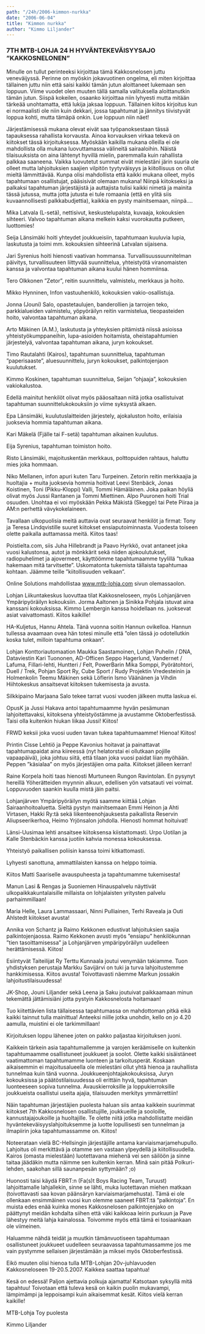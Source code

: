 ```yaml
---
path: "/24h/2006-kimmon-nurkka"
date: "2006-06-04"
title: "Kimmon nurkka"
author: "Kimmo Liljander"
---
```

### 7TH MTB-LOHJA 24 H HYVÄNTEKEVÄISYYSAJO ”KAKKOSNELONEN”

Minulle on tullut perinteeksi kirjoittaa tämä Kakkosnelosen juttu veneväijyssä. Perinne on myöskin jokavuotinen ongelma, eli miten kirjoittaa tällainen juttu niin että saisi kaikki tämän jutun aloittaneet lukemaan sen loppuun. Viime vuodet olen muuten tällä samalla valituksella aloittanutkin tämän jutun. Siispä kokeilen, osaanko kirjoittaa niin lyhyesti mutta mitään tärkeää unohtamatta, että lukija jaksaa loppuun. Tällainen kiitos kirjoitus kun ei normaalisti ole niin kuin dekkari, jossa tapahtumat ja jännitys tiivistyvät loppua kohti, mutta tämäpä onkin. Lue loppuun niin näet!

Järjestämisessä mukana olevat eivät saa työpanoksestaan tässä tapauksessa rahallista korvausta. Ainoa korvauksen virkaa tekevä on kiitokset tässä kirjoituksessa. Myöskään kaikilla mukana olleilla ei ole mahdollista olla mukana luovuttamassa välineitä sairaaloihin. Näistä tilaisuuksista on aina lähtenyt hyvillä mielin, paremmalla kuin rahallista palkkaa saaneena. Vaikka luovutetut summat eivät mielestäni järin suuria ole olleet mutta lahjoituksien saajien vilpitön tyytyväisyys ja kiitollisuus on ollut mieltä lämmittävää. Kunpa olisi mahdollista että kaikki mukana olleet, myös tapahtumaan osallistujat, pääsisivät olemaan mukana! 
Niinpä kiitokseksi ja palkaksi tapahtuman järjestäjistä ja auttajista tulisi kaikki nimetä ja mainita tässä jutussa, mutta jotta jutusta ei tule romaania (että en ylitä siis kuvaannollisesti palkkabudjettia), kaikkia en pysty mainitsemaan, niinpä….

Mika Latvala (L-setä), nettisivut, keskustelupalsta, kuvaaja, kokouksien sihteeri. Valvoo tapahtuman aikana melkein kaksi vuorokautta putkeen, luottomies!

Seija Länsimäki hoiti yhteydet joukkueisiin, tapahtumaan kuuluvia lupia, laskutusta ja toimi mm. kokouksien sihteerinä Latvalan sijaisena.

Jari Syrenius hoiti hienosti vaativan hommansa. Turvallisuussuunnitelman päivitys, turvallisuuteen liittyvää suunnittelua, yhteistyötä viranomaisten kanssa ja valvontaa tapahtuman aikana kuului hänen hommiinsa.

Tero Olkkonen ”Zetor”, reitin suunnittelu, valmistelu, merkkaus ja hoito.

Mikko Hynninen, Infon vastuuhenkilö, kokouksien vakio-osallistuja.

Jonna (Jouni) Salo, opastetaulujen, banderollien ja tarrojen teko, parkkialueiden valmistelu, yöpyöräilyn reitin varmistelua, tieopasteiden hoito, valvontaa tapahtuman aikana.

Arto Mäkinen (A.M.), laskutusta ja yhteyksien pitämistä niissä asioissa yhteistyökumppaneihin, lupa-asioiden hoitamista, oheistapahtumien järjestelyä, valvontaa tapahtuman aikana, juryn kokoukset.

Timo Rautalahti (Kairos), tapahtuman suunnittelua, tapahtuman ”paperisaaste”, aluesuunnittelu, juryn kokoukset, palkintojenjaon kuulutukset.

Kimmo Koskinen, tapahtuman suunnittelua, Seijan ”ohjaaja”, kokouksien vakiokalustoa.

Edellä mainitut henkilöt olivat myös pääosaltaan niitä jotka osallistuivat tapahtuman suunnittelukokouksiin jo viime syksystä alkaen.

Epa Länsimäki, kuulutuslaitteiden järjestely, ajokaluston hoito, erilaisia juoksevia hommia tapahtuman aikana.

Kari Mäkelä (Fjälle tai F-setä) tapahtuman aikainen kuulutus.

Eija Syrenius, tapahtuman toimiston hoito.

Risto Länsimäki, majoituskentän merkkaus, polttopuiden rahtaus, haluttu mies joka hommaan.

Niko Mellanen, infon apuri kuten Taru Turpeinen. Zetorin reitin merkkaajia ja huoltajia + muita juoksevia hommia hoitivat Leevi Stenbäck, Jonas Koistinen, Toni (Pikku-Kloppi) Valli, Tommi Hämäläinen. Joka paikan höyliä olivat myös Jussi Rantanen ja Tommi Miettinen. Alpo Puuronen hoiti Trial osuuden. Unohtaa ei voi myöskään Pekka Mäkistä (Skegge) tai Pete Piiraa ja AM:n perhettä vävykokelaineen.

Tavallaan ulkopuolisia meitä auttavia ovat seuraavat henkilöt ja firmat:
Tony ja Teresa Lindqvistille suuret kiitokset ensiaputoiminnasta. Vuodesta toiseen olette paikalla auttamassa meitä. Kiitos taas!

Poistielta.com, siis Juha Hillebrandt ja Paavo Hyrkkö, ovat antaneet joka vuosi kalustonsa, autot ja mönkkärit sekä niiden ajokoulutukset, radiopuhelimet ja ajovermeet, käyttöömme tapahtumaamme tyylillä ”tulkaa hakemaan mitä tarvitsette”. Uskomatonta tukemista tällaista tapahtumaa kohtaan. Jäämme teille ”kiitollisuuden velkaan”.

Online Solutions mahdollistaa www.mtb-lohja.com sivun olemassaolon.

Lohjan Liikuntakeskus luovuttaa tilat Kakkosneloseen, myös Lohjanjärven Ympäripyöräilyn kokouksiin. Jorma Aaltonen ja Sinikka Pohjala istuvat aina kanssani kokouksissa. Kimmo Lembergin kanssa hoidellaan ns. juoksevat asiat vaivattomasti. Kiitos kaikille!

HA-Kuljetus, Hannu Ahtela. Tänä vuonna soitin Hannun ovikelloa. Hannun tullessa avaamaan ovea hän totesi minulle että ”olen tässä jo odotellutkin koska tulet, milloin tapahtuma onkaan”.

Lohjan Konttoriautomaation Maukka Saastamoinen, Lohjan Puhelin / DNA, Dataviestin Kari Tuononen, AD-Officen Seppo Hagerlund, Vandernet / Lafuma, Fillari-lehti, Huntteri / Felt, PowerBarin Mika Somppi, Pyörätohtori, Duell / Trek, Pohjan Sport Ry, Cube Sport / Rudy Projektin Vredesteinin ja Holmenkolin Teemu Mäkinen sekä Löflerin Ismo Väänänen ja Vihdin Hiihtokeskus ansaitsevat kiitoksen tukemisesta ja avusta.

Silkkipaino Marjaana Salo tekee tarrat vuosi vuoden jälkeen mutta laskua ei.

OpusK ja Jussi Hakava antoi tapahtumaamme hyvän pesämunan lahjoitettavaksi, kiitoksena yhteistyöstämme ja avustamme Oktoberfestissä. Taisi olla kuitenkin hiukan liikaa Jussi! Kiitos!

FRWD keksii joka vuosi uuden tavan tukea tapahtumaamme! Hienoa! Kiitos!

Printin Cisse Lehtiö ja Peppe Kavonius hoitavat ja painattavat tapahtumapaidat aina kiireessä (nyt helatorstai ei ollutkaan pojille vapaapäivä), joka johtuu siitä, että tilaan joka vuosi paidat liian myöhään. Peppen ”käsialaa” on myös järjestäjien oma paita. Kiitokset jälleen kerran!

Raine Korpela hoiti taas hienosti Murtuneen Rungon Ravintolan. En pysynyt hereillä Yöherätteiden myynnin alkuun, edellisen yön vatsatauti vei voimat. Loppuvuoden saankin kuulla mistä jäin paitsi.

Lohjanjärven Ympäripyöräilyn myötä saamme kiittää Lohjan Sairaanhoitoaluetta. Sieltä pystyn mainitsemaan Emmi Heinon ja Ahti Virtasen, Hakki Ry:tä sekä liikenteenohjauksesta paikallista Reservin Aliupseerikerhoa, Heimo Yrjönsalon johdolla. Hienosti hommat hoituivat!

Länsi-Uusimaa lehti ansaitsee kiitoksensa kiistattomasti. Urpo Uotilan ja Kalle Stenbäckin kanssa juotiin kahvia monessa kokouksessa.

Yhteistyö paikallisen poliisin kanssa toimi kitkattomasti.

Lyhyesti sanottuna, ammattilaisten kanssa on helppo toimia.

Kiitos Matti Saariselle avauspuheesta ja tapahtumamme tukemisesta!

Manun Lasi & Rengas ja Suoniemen Hinauspalvelu näyttivät ulkopaikkakuntalaisille millaista on lohjalaisten yritysten palvelu parhaimmillaan!

Maria Helle, Laura Lammassaari, Ninni Pulliainen, Terhi Raveala ja Outi Ahlstedt kiitokset avusta!

Annika von Schantz ja Raimo Kekkonen edustivat lahjoituksien saajia palkintojenjaossa. Raimo Kekkonen avusti myös ”ensiapu” henkilökunnan ”tien tasoittamisessa” ja Lohjanjärven ympäripyöräilyn uudelleen herättämisessä. Kiitos!

Esiintyvät Taiteilijat Ry Terttu Kunnaala joutui venymään takiamme. Tuon yhdistyksen perustaja Markku Savijärvi on tuki ja turva lahjoitustemme hankkimisessa. Kiitos avusta! Toivottavasti näemme Markun jossakin lahjoitustilaisuudessa!

JK-Shop, Jouni Liljander sekä Leena ja Saku joutuivat paikkaamaan minun tekemättä jättämisiäni jotta pystyin Kakkosnelosta hoitamaan!

Tuo kiitettävien lista tällaisessa tapahtumassa on mahdottoman pitkä eikä kaikki tainnut tulla mainittua! Anteeksi niille jotka unohdin, kello on jo 4.20 aamulla, muistini ei ole tarkimmillaan!

Kirjoituksen loppu lähenee joten on pakko paljastaa kirjoituksen juoni.

Kaikkein tärkein asia tapahtumallemme ja varojen keräämiselle on kuitenkin tapahtumaamme osallistuneet joukkueet ja soolot. Olette kaikki sisäistäneet vaatimattoman tapahtumamme luonteen ja tarkoitusperät. 
Koskaan aikaisemmin ei majoitusalueella ole mielestäni ollut yhtä hienoa ja rauhallista tunnelmaa kuin tänä vuonna. Joukkueenjohtajakokouksissa, Juryn kokouksissa ja päätöstilaisuudessa oli erittäin hyvä, tapahtuman luonteeseen sopiva tunnelma. Avauskierroksille ja loppukierroksille joukkueista osallistui useita ajajia, tilaisuuden merkitys ymmärrettiin!

Näin tapahtuman järjestäjien puolesta haluan siis antaa kaikkein suurimmat kiitokset 7th Kakkosnelosen osallistujille, joukkueille ja sooloille, kannustajajoukoille ja huoltajille. Te olette niitä jotka mahdollistatte meidän hyväntekeväisyyslahjoituksemme ja luotte lopullisesti sen tunnelman ja ilmapiirin joka tapahtumassamme on. Kiitos!

Noteerataan vielä BC-Hellsingin järjestäjille antama karviaismarjamehupullo. Lahjoitus oli merkittävä ja otamme sen vastaan ylpeydellä ja kiitollisuudella. Kairos (omasta mielestään) luotettavana miehenä vei sen säilöön ja sinne taitaa jäädäkin mutta näimme sen kuitenkin kerran. Minä sain pitää Polkuri-lehden, saakohan sillä saunanpesän syttymään? ;o)

Huonosti taisi käydä FBRT:n (Fa(s)t Boys Racing Team, Turuust) lahjoittamalle lahjallekin, sinne se lähti, muka luotettavan miehen matkaan (toivottavasti saa kovan päänsäryn karviaismarjamehusta). Tämä ei ole ollenkaan ensimmäinen vuosi kun olemme saaneet FBRT:tä ”palkintoja”. En muista edes enää kuinka mones Kakkosnelosen palkintojenjako on päättynyt meidän kohdalta siihen että väki kaikkoaa leirin purkuun ja Pave lähestyy meitä lahja kainalossa. Toivomme myös että tämä ei tosiaankaan ole viimeinen.

Haluamme nähdä teidät ja muutkin tämänvuotiseen tapahtumaan osallistuneet joukkueet uudelleen seuraavassa tapahtumassamme jos me vain pystymme sellaisen järjestämään ja miksei myös Oktoberfestissä.

Eikö muuten olisi hienoa tulla MTB-Lohjan 20v-juhlavuoden Kakkosneloseen 19-20.5.2007. Kaikkea saattaa tapahtua!

Kesä on edessä! Paljon ajettavia polkuja ajamatta! Katsotaan syksyllä mitä tapahtuu! Toivotaan että tuleva kesä on kaikin puolin mukavampi, lämpimämpi ja leppoisampi kuin aikaisemmat kesät. Kiitos vielä kerran kaikille!

MTB-Lohja Toy puolesta

Kimmo Liljander